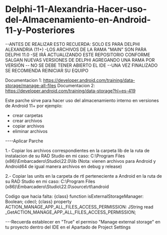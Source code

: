 # Delphi-11-Alexandria-Hacer-uso-del-Almacenamiento-en-Android-11-y-Posteriores
--ANTES DE REALIZAR ESTO RECUERDA: 
 SOLO ES PARA DELPHI ALEXANDRIA (11+)
-LOS ARCHIVOS DE LA RAMA "MAIN" SON PARA DELPHI 11.0 
-SE IRÁ ACTUALIZANDO ESTE REPOSITORIO CONFORME SALGAN NUEVAS VERSIONES DE DELPHI AGREGANDO UNA RAMA POR VERSIÓN
-- NO SE DEBE TENER ABIERTO EL IDE
--UNA VEZ FINALIZADO SE RECOMIENDA REINICIAR SU EQUIPO

Documentacion 1: https://developer.android.com/training/data-storage/manage-all-files
Documentacion 2: https://developer.android.com/training/data-storage?hl=es-419


Este parche sirve para hacer uso del almacenamiento interno en versiones de Android 11+ por ejemplo: 
- crear carpetas
- crear archivos
- copiar archivos
- eliminar archivos 


----Aplicar Parche

1.- Copiar los archivos correspondientes en la carpeta lib de la ruta de instalacion de su RAD Studio
en mi caso: C:\Program Files (x86)\Embarcadero\Studio\22.0\lib 
(Nota: vienen archivos para Android y Android64 de igual manera archivos en debug y release)

2.- Copiar las units en la carpeta de rtl perteneciente a Android en la ruta de su RAD Studio
en mi caso: C:\Program Files (x86)\Embarcadero\Studio\22.0\source\rtl\android

Codigo que hacia falta: 
{class} function isExternalStorageManager: Boolean; cdecl;
{class} property ACTION_MANAGE_APP_ALL_FILES_ACCESS_PERMISSION: JString read _GetACTION_MANAGE_APP_ALL_FILES_ACCESS_PERMISSION;


---Recuerda establecer en "True" el permiso "Manage external storage" en tu proyecto dentro del IDE en el
Apartado de Project Settings





 
